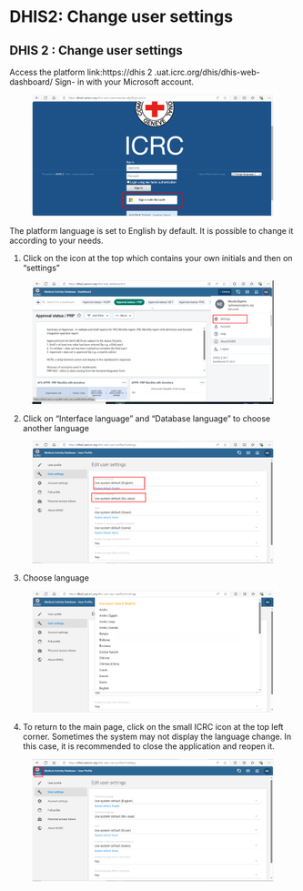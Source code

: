 # DHIS2: Change user settings

## DHIS 2 : Change user settings

Access the platform link:https://dhis 2 .uat.icrc.org/dhis/dhis-web-dashboard/ Sign- in with your Microsoft account.

<figure><img src="../../.gitbook/assets/image (18).png" alt=""><figcaption></figcaption></figure>

The platform language is set to English by default. It is possible to change it according to your needs.

1. Click on the icon at the top which contains your own initials and then on “settings”

<figure><img src="../../.gitbook/assets/image (19).png" alt=""><figcaption></figcaption></figure>

2. Click on “Interface language” and “Database language” to choose another language

<figure><img src="../../.gitbook/assets/image (20).png" alt=""><figcaption></figcaption></figure>

3. Choose language

<figure><img src="../../.gitbook/assets/image (22).png" alt=""><figcaption></figcaption></figure>

4. To return to the main page, click on the small ICRC icon at the top left corner. Sometimes the system may not display the language change. In this case, it is recommended to close the application and reopen it.

<figure><img src="../../.gitbook/assets/image (23).png" alt=""><figcaption></figcaption></figure>
